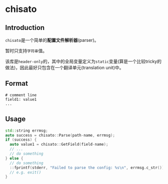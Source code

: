 # chisato
## Introduction
`chisato`是一个简单的**配置文件解析器**(parser)。

暂时只支持`字符串`值。

该库是`header-only`的，其中的全局变量定义为`static`变量(算是一个比较tricky的做法)，因此最好只包含在一个翻译单元(translation unit)中。

## Format
```
# comment line
field1: value1
...
```

## Usage
```cpp
std::string errmsg;
auto success = chisato::Parse(path-name, errmsg);
if (success) {
  auto value1 = chisato::GetField(field-name);
  // ...
  // do something
} else {
  // do something
  ::fprintf(stderr, "Failed to parse the config: %s\n", errmsg.c_str());
  // e.g. exit()
}
```


